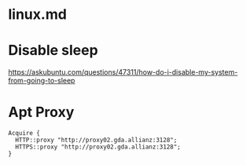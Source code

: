 linux.md
====

# Disable sleep

https://askubuntu.com/questions/47311/how-do-i-disable-my-system-from-going-to-sleep

# Apt Proxy

```
Acquire {
  HTTP::proxy "http://proxy02.gda.allianz:3128";
  HTTPS::proxy "http://proxy02.gda.allianz:3128";
}
```